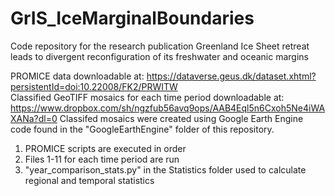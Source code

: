 # GrIS_IceMarginalBoundaries
Code repository for the research publication Greenland Ice Sheet retreat leads to divergent reconfiguration of its freshwater and oceanic margins

PROMICE data downloadable at: https://dataverse.geus.dk/dataset.xhtml?persistentId=doi:10.22008/FK2/PRWITW<br>
Classified GeoTIFF mosaics for each time period downloadable at: https://www.dropbox.com/sh/ngzfub56avq9ops/AAB4Eql5n6Cxoh5Ne4iWAXANa?dl=0
Classifed mosaics were created using Google Earth Engine code found in the "GoogleEarthEngine" folder of this repository.

1. PROMICE scripts are executed in order
2. Files 1-11 for each time period are run
3. "year_comparison_stats.py" in the Statistics folder used to calculate regional and temporal statistics

